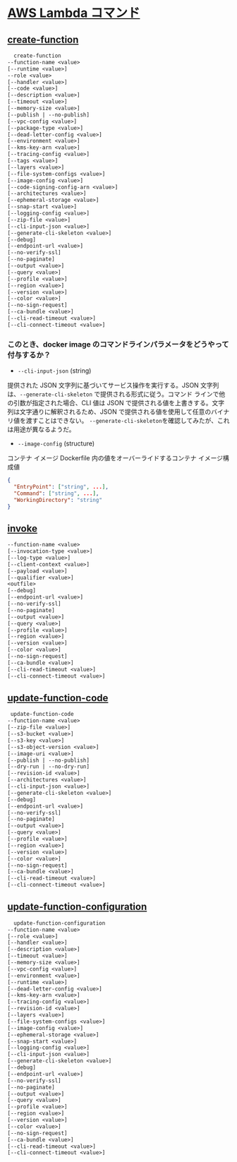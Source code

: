 # [AWS Lambda コマンド](https://docs.aws.amazon.com/cli/latest/reference/lambda/)

## [create-function](https://docs.aws.amazon.com/cli/latest/reference/lambda/create-function.html)

```txt
  create-function
--function-name <value>
[--runtime <value>]
--role <value>
[--handler <value>]
[--code <value>]
[--description <value>]
[--timeout <value>]
[--memory-size <value>]
[--publish | --no-publish]
[--vpc-config <value>]
[--package-type <value>]
[--dead-letter-config <value>]
[--environment <value>]
[--kms-key-arn <value>]
[--tracing-config <value>]
[--tags <value>]
[--layers <value>]
[--file-system-configs <value>]
[--image-config <value>]
[--code-signing-config-arn <value>]
[--architectures <value>]
[--ephemeral-storage <value>]
[--snap-start <value>]
[--logging-config <value>]
[--zip-file <value>]
[--cli-input-json <value>]
[--generate-cli-skeleton <value>]
[--debug]
[--endpoint-url <value>]
[--no-verify-ssl]
[--no-paginate]
[--output <value>]
[--query <value>]
[--profile <value>]
[--region <value>]
[--version <value>]
[--color <value>]
[--no-sign-request]
[--ca-bundle <value>]
[--cli-read-timeout <value>]
[--cli-connect-timeout <value>]
```

### このとき、docker image のコマンドラインパラメータをどうやって付与するか？

- `--cli-input-json` (string)

提供された JSON 文字列に基づいてサービス操作を実行する。JSON 文字列は、`--generate-cli-skeleton` で提供される形式に従う。コマンド ラインで他の引数が指定された場合、CLI 値は JSON で提供される値を上書きする。文字列は文字通りに解釈されるため、JSON で提供される値を使用して任意のバイナリ値を渡すことはできない。
`--generate-cli-skeleton`を確認してみたが、これは用途が異なるようだ。

- `--image-config` (structure)

コンテナ イメージ Dockerfile 内の値をオーバーライドするコンテナ イメージ構成値

```json
{
  "EntryPoint": ["string", ...],
  "Command": ["string", ...],
  "WorkingDirectory": "string"
}
```

## [invoke](https://docs.aws.amazon.com/cli/latest/reference/lambda/invoke.html)

```txt
--function-name <value>
[--invocation-type <value>]
[--log-type <value>]
[--client-context <value>]
[--payload <value>]
[--qualifier <value>]
<outfile>
[--debug]
[--endpoint-url <value>]
[--no-verify-ssl]
[--no-paginate]
[--output <value>]
[--query <value>]
[--profile <value>]
[--region <value>]
[--version <value>]
[--color <value>]
[--no-sign-request]
[--ca-bundle <value>]
[--cli-read-timeout <value>]
[--cli-connect-timeout <value>]
```

## [update-function-code](https://docs.aws.amazon.com/cli/latest/reference/lambda/update-function-code.html)

```txt
 update-function-code
--function-name <value>
[--zip-file <value>]
[--s3-bucket <value>]
[--s3-key <value>]
[--s3-object-version <value>]
[--image-uri <value>]
[--publish | --no-publish]
[--dry-run | --no-dry-run]
[--revision-id <value>]
[--architectures <value>]
[--cli-input-json <value>]
[--generate-cli-skeleton <value>]
[--debug]
[--endpoint-url <value>]
[--no-verify-ssl]
[--no-paginate]
[--output <value>]
[--query <value>]
[--profile <value>]
[--region <value>]
[--version <value>]
[--color <value>]
[--no-sign-request]
[--ca-bundle <value>]
[--cli-read-timeout <value>]
[--cli-connect-timeout <value>]
```

## [update-function-configuration](https://docs.aws.amazon.com/cli/latest/reference/lambda/update-function-configuration.html)

```txt
  update-function-configuration
--function-name <value>
[--role <value>]
[--handler <value>]
[--description <value>]
[--timeout <value>]
[--memory-size <value>]
[--vpc-config <value>]
[--environment <value>]
[--runtime <value>]
[--dead-letter-config <value>]
[--kms-key-arn <value>]
[--tracing-config <value>]
[--revision-id <value>]
[--layers <value>]
[--file-system-configs <value>]
[--image-config <value>]
[--ephemeral-storage <value>]
[--snap-start <value>]
[--logging-config <value>]
[--cli-input-json <value>]
[--generate-cli-skeleton <value>]
[--debug]
[--endpoint-url <value>]
[--no-verify-ssl]
[--no-paginate]
[--output <value>]
[--query <value>]
[--profile <value>]
[--region <value>]
[--version <value>]
[--color <value>]
[--no-sign-request]
[--ca-bundle <value>]
[--cli-read-timeout <value>]
[--cli-connect-timeout <value>]
```
